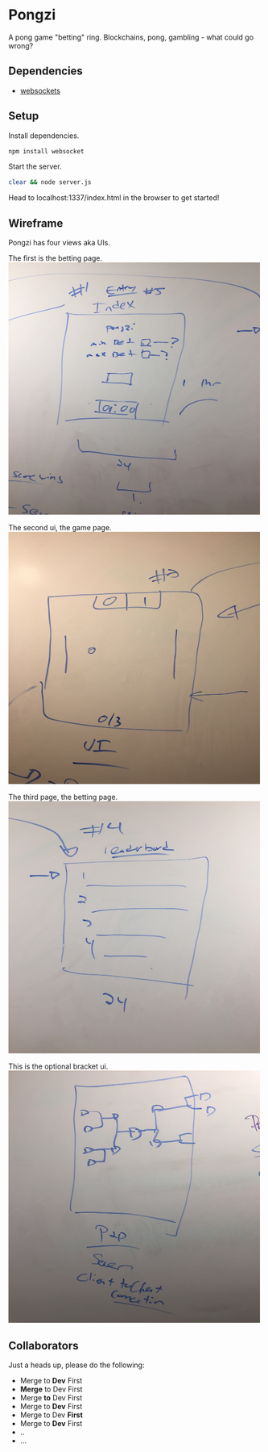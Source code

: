 # Pongzi

A pong game "betting" ring. Blockchains, pong, gambling - what could go wrong?

## Dependencies

* [websockets](https://medium.com/@martin.sikora/node-js-websocket-simple-chat-tutorial-2def3a841b61)

## Setup

Install dependencies.

```bash
npm install websocket
```
Start the server.

```bash
clear && node server.js
```

Head to localhost:1337/index.html in the browser to get started!

##  Wireframe
Pongzi has four views aka UIs.  

The first is the betting page.  
<img src="bet-ui.JPG" width="500" height="500" />

The second ui, the game page.  
<img src="pong-ui.JPG" width="500" height="500" />

The third page, the betting page.  
<img src="leaderboard-ui.JPG" width="500" height="500" />

This is the optional bracket ui.  
<img src="bracket-ui.JPG" width="500" height="500" />

##  Collaborators

Just a heads up, please do the following:
* Merge to **Dev** First
* **Merge** to Dev First
* Merge **to** Dev First
* Merge to **Dev** First
* Merge to Dev **First**
* Merge to **Dev** First
* ..
* ...
